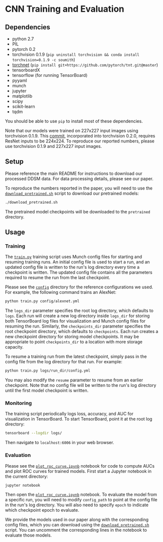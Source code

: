 
# CNN Training and Evaluation

## Dependencies

- python 2.7
- PIL
- pytorch 0.2
- torchvision 0.1.9 (`pip uninstall torchvision && conda install torchvision=0.1.9 -c soumith`)
- [torchnet](https://github.com/pytorch/tnt) (`pip install git+https://github.com/pytorch/tnt.git@master`)
- tensorboardX
- tensorflow (for running TensorBoard)
- pyyaml
- munch
- jupyter
- matplotlib
- scipy
- scikit-learn
- tqdm

You should be able to use `pip` to install most of these dependencies.

Note that our models were trained on 227x227 input images using torchvision 0.1.9. This [commit](https://github.com/pytorch/vision/commit/df7524f2623126af25c6edd43d6e82110d502b69), incorporated into torchvision 0.2.0, requires ResNet inputs to be 224x224. To reproduce our reported numbers, please use torchvision 0.1.9 and 227x227 input images.

## Setup

Please reference the main README for instructions to download our processed DDSM data. For data processing details, please see our paper.

To reproduce the numbers reported in the paper, you will need to use the [`download_pretrained.sh`](download_pretrained.sh) script to download our pretrained models:

```bash
./download_pretrained.sh
```
The pretrained model checkpoints will be downloaded to the `pretrained` directory.

## Usage

### Training

The [`train.py`](train.py) training script uses Munch config files for starting and resuming training runs. An initial config file is used to start a run, and an updated config file is written to the run's log directory every time a checkpoint is written. The updated config file contains all the parameters required to resume the run from the last checkpoint.

Please see the [`config`](config) directory for the reference configurations we used. For example, the following command trains an AlexNet:

```bash
python train.py config/alexnet.yml
```

The `logs_dir` parameter specifies the root log directory, which defaults to `logs`. Each run will create a new log directory inside `logs_dir` for storing both TensorBoard log files for visualization and Munch config files for resuming the run. Similarly, the `checkpoints_dir` parameter specifies the root checkpoint directory, which defaults to `checkpoints`. Each run creates a new checkpoint directory for storing model checkpoints. It may be appropriate to point `checkpoints_dir` to a location with more storage capacity.

To resume a training run from the latest checkpoint, simply pass in the config file from the log directory for that run. For example:

```bash
python train.py logs/run_dir/config.yml
```

You may also modify the `resume` parameter to resume from an earlier checkpoint. Note that no config file will be written to the run's log directory until the first model checkpoint is written.

### Monitoring

The training script periodically logs loss, accuracy, and AUC for visualization in TensorBoard. To start TensorBoard, point it at the root log directory:

```bash
tensorboard --logdir logs/
```

Then navigate to `localhost:6006` in your web browser.

### Evaluation

Please see the [`plot_roc_curve.ipynb`](plot_roc_curve.ipynb) notebook for code to compute AUCs and plot ROC curves for trained models. First start a Jupyter notebook in the current directory:

```bash
jupyter notebook
```

Then open the [`plot_roc_curve.ipynb`](plot_roc_curve.ipynb) notebook. To evaluate the model from a specific run, you will need to modify `config_path` to point at the config file in the run's log directory. You will also need to specify `epoch` to indicate which checkpoint epoch to evaluate.

We provide the models used in our paper along with the corresponding config files, which you can download using the [`download_pretrained.sh`](download_pretrained.sh) script. You can uncomment the corresponding lines in the notebook to evaluate those models.
